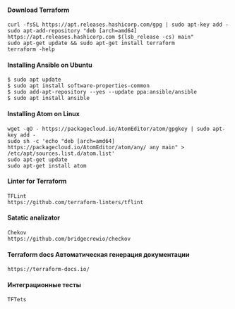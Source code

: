 #### Download Terraform

```
curl -fsSL https://apt.releases.hashicorp.com/gpg | sudo apt-key add -
sudo apt-add-repository "deb [arch=amd64] https://apt.releases.hashicorp.com $(lsb_release -cs) main"
sudo apt-get update && sudo apt-get install terraform
terraform -help
```

#### Installing Ansible on Ubuntu

```
$ sudo apt update
$ sudo apt install software-properties-common
$ sudo add-apt-repository --yes --update ppa:ansible/ansible
$ sudo apt install ansible
```

#### Installing Atom on Linux

```
wget -qO - https://packagecloud.io/AtomEditor/atom/gpgkey | sudo apt-key add -
sudo sh -c 'echo "deb [arch=amd64] https://packagecloud.io/AtomEditor/atom/any/ any main" > /etc/apt/sources.list.d/atom.list'
sudo apt-get update
sudo apt-get install atom
```

#### Linter for Terraform

```
TFLint
https://github.com/terraform-linters/tflint
```
#### Satatic analizator

```
Chekov
https://github.com/bridgecrewio/checkov
```
#### Terraform docs  Автоматическая генерация документации
```
https://terraform-docs.io/
```
#### Интеграционные тесты 
```
TFTets
```


